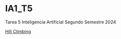 # IA1_T5
Tarea 5 Inteligencia Artificial Segundo Semestre 2024

[Hill Climbing](https://ruizfelipe.github.io/IA1_T5/ag.html)
